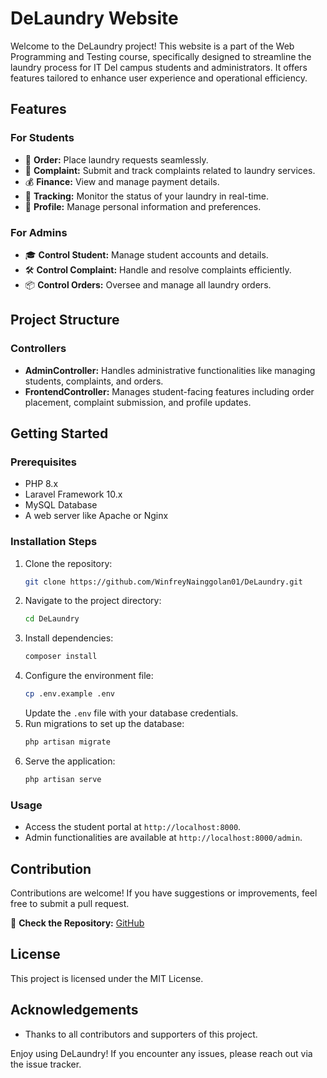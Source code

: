 # DeLaundry Website

Welcome to the DeLaundry project! This website is a part of the Web Programming and Testing course, specifically designed to streamline the laundry process for IT Del campus students and administrators. It offers features tailored to enhance user experience and operational efficiency.

## Features

### For Students

- 🧺 **Order:** Place laundry requests seamlessly.
- 🚨 **Complaint:** Submit and track complaints related to laundry services.
- 💰 **Finance:** View and manage payment details.
- 📍 **Tracking:** Monitor the status of your laundry in real-time.
- 👤 **Profile:** Manage personal information and preferences.

### For Admins

- 🎓 **Control Student:** Manage student accounts and details.
- 🛠️ **Control Complaint:** Handle and resolve complaints efficiently.
- 📦 **Control Orders:** Oversee and manage all laundry orders.

## Project Structure

### Controllers

- **AdminController:** Handles administrative functionalities like managing students, complaints, and orders.
- **FrontendController:** Manages student-facing features including order placement, complaint submission, and profile updates.

## Getting Started

### Prerequisites

- PHP 8.x
- Laravel Framework 10.x
- MySQL Database
- A web server like Apache or Nginx

### Installation Steps

1. Clone the repository:
   ```bash
   git clone https://github.com/WinfreyNainggolan01/DeLaundry.git
   ```
2. Navigate to the project directory:
   ```bash
   cd DeLaundry
   ```
3. Install dependencies:
   ```bash
   composer install
   ```
4. Configure the environment file:
   ```bash
   cp .env.example .env
   ```
   Update the `.env` file with your database credentials.
5. Run migrations to set up the database:
   ```bash
   php artisan migrate
   ```
6. Serve the application:
   ```bash
   php artisan serve
   ```

### Usage

- Access the student portal at `http://localhost:8000`.
- Admin functionalities are available at `http://localhost:8000/admin`.

## Contribution

Contributions are welcome! If you have suggestions or improvements, feel free to submit a pull request.

🌟 **Check the Repository:** [GitHub](https://github.com/WinfreyNainggolan01/DeLaundry)

## License

This project is licensed under the MIT License.

## Acknowledgements

- Thanks to all contributors and supporters of this project.

Enjoy using DeLaundry! If you encounter any issues, please reach out via the issue tracker.


